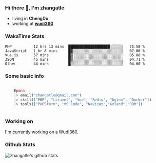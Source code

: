### Hi there 👋, I'm zhangatle

- living in **ChengDu**
- working at [**wudi360**](https://wudiads.com)

### WakaTime Stats
<!--START_SECTION:waka-->
```text
PHP          12 hrs 13 mins  ███████████████████░░░░░░   75.58 % 
JavaScript   1 hr 8 mins     █▓░░░░░░░░░░░░░░░░░░░░░░░   07.06 % 
Vue.js       57 mins         █▒░░░░░░░░░░░░░░░░░░░░░░░   05.88 % 
JSON         45 mins         █▒░░░░░░░░░░░░░░░░░░░░░░░   04.71 % 
Other        44 mins         █░░░░░░░░░░░░░░░░░░░░░░░░   04.60 % 
```
<!--END_SECTION:waka-->

### Some basic info

```elixir
	
	Epona
	|> email("zhangatle@gmail.com")
	|> skill(["PHP", "Laravel", "Vue", "Redis", "Nginx", "Docker"])
	|> tools(["PHPStorm", "VS Code", "Navicat","Goland","RDM"])
	
```

### Working on

I'm currently working on a Wudi360.

### Github Stats

![zhangatle's github stats](https://github-readme-stats.vercel.app/api?username=zhangatle&show_icons=true)

<!--
**zhangatle/zhangatle** is a ✨ _special_ ✨ repository because its `README.md` (this file) appears on your GitHub profile.

Here are some ideas to get you started:

- 🔭 I’m currently working on ...
- 🌱 I’m currently learning ...
- 👯 I’m looking to collaborate on ...
- 🤔 I’m looking for help with ...
- 💬 Ask me about ...
- 📫 How to reach me: ...
- 😄 Pronouns: ...
- ⚡ Fun fact: ...
-->
